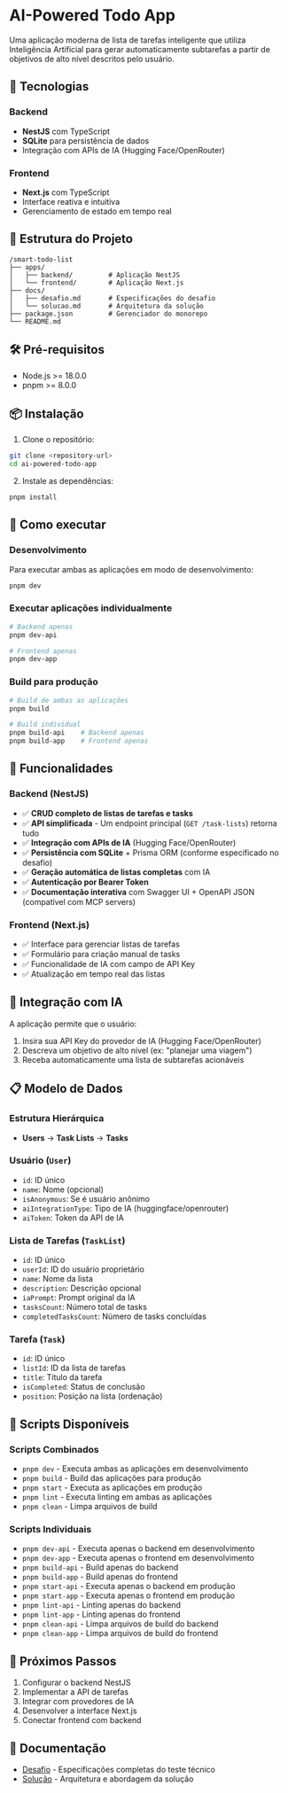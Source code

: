 # AI-Powered Todo App

Uma aplicação moderna de lista de tarefas inteligente que utiliza Inteligência Artificial para gerar automaticamente subtarefas a partir de objetivos de alto nível descritos pelo usuário.

## 🚀 Tecnologias

### Backend
- **NestJS** com TypeScript
- **SQLite** para persistência de dados
- Integração com APIs de IA (Hugging Face/OpenRouter)

### Frontend
- **Next.js** com TypeScript
- Interface reativa e intuitiva
- Gerenciamento de estado em tempo real

## 📁 Estrutura do Projeto

```
/smart-todo-list
├── apps/
│   ├── backend/         # Aplicação NestJS
│   └── frontend/        # Aplicação Next.js
├── docs/
│   ├── desafio.md       # Especificações do desafio
│   └── solucao.md       # Arquitetura da solução
├── package.json         # Gerenciador do monorepo
└── README.md
```

## 🛠️ Pré-requisitos

- Node.js >= 18.0.0
- pnpm >= 8.0.0

## 📦 Instalação

1. Clone o repositório:
```bash
git clone <repository-url>
cd ai-powered-todo-app
```

2. Instale as dependências:
```bash
pnpm install
```

## 🚀 Como executar

### Desenvolvimento
Para executar ambas as aplicações em modo de desenvolvimento:
```bash
pnpm dev
```

### Executar aplicações individualmente
```bash
# Backend apenas
pnpm dev-api

# Frontend apenas
pnpm dev-app
```

### Build para produção
```bash
# Build de ambas as aplicações
pnpm build

# Build individual
pnpm build-api    # Backend apenas
pnpm build-app    # Frontend apenas
```

## 🎯 Funcionalidades

### Backend (NestJS)
- ✅ **CRUD completo de listas de tarefas e tasks**
- ✅ **API simplificada** - Um endpoint principal (`GET /task-lists`) retorna tudo
- ✅ **Integração com APIs de IA** (Hugging Face/OpenRouter)
- ✅ **Persistência com SQLite** + Prisma ORM (conforme especificado no desafio)
- ✅ **Geração automática de listas completas** com IA
- ✅ **Autenticação por Bearer Token**
- ✅ **Documentação interativa** com Swagger UI + OpenAPI JSON (compatível com MCP servers)

### Frontend (Next.js)
- ✅ Interface para gerenciar listas de tarefas
- ✅ Formulário para criação manual de tasks
- ✅ Funcionalidade de IA com campo de API Key
- ✅ Atualização em tempo real das listas

## 🤖 Integração com IA

A aplicação permite que o usuário:
1. Insira sua API Key do provedor de IA (Hugging Face/OpenRouter)
2. Descreva um objetivo de alto nível (ex: "planejar uma viagem")
3. Receba automaticamente uma lista de subtarefas acionáveis

## 📋 Modelo de Dados

### Estrutura Hierárquica
- **Users** → **Task Lists** → **Tasks**

### Usuário (`User`)
- `id`: ID único
- `name`: Nome (opcional)
- `isAnonymous`: Se é usuário anônimo
- `aiIntegrationType`: Tipo de IA (huggingface/openrouter)
- `aiToken`: Token da API de IA

### Lista de Tarefas (`TaskList`)
- `id`: ID único
- `userId`: ID do usuário proprietário
- `name`: Nome da lista
- `description`: Descrição opcional
- `iaPrompt`: Prompt original da IA
- `tasksCount`: Número total de tasks
- `completedTasksCount`: Número de tasks concluídas

### Tarefa (`Task`)
- `id`: ID único
- `listId`: ID da lista de tarefas
- `title`: Título da tarefa
- `isCompleted`: Status de conclusão
- `position`: Posição na lista (ordenação)

## 🧪 Scripts Disponíveis

### Scripts Combinados
- `pnpm dev` - Executa ambas as aplicações em desenvolvimento
- `pnpm build` - Build das aplicações para produção
- `pnpm start` - Executa as aplicações em produção
- `pnpm lint` - Executa linting em ambas as aplicações
- `pnpm clean` - Limpa arquivos de build

### Scripts Individuais
- `pnpm dev-api` - Executa apenas o backend em desenvolvimento
- `pnpm dev-app` - Executa apenas o frontend em desenvolvimento
- `pnpm build-api` - Build apenas do backend
- `pnpm build-app` - Build apenas do frontend
- `pnpm start-api` - Executa apenas o backend em produção
- `pnpm start-app` - Executa apenas o frontend em produção
- `pnpm lint-api` - Linting apenas do backend
- `pnpm lint-app` - Linting apenas do frontend
- `pnpm clean-api` - Limpa arquivos de build do backend
- `pnpm clean-app` - Limpa arquivos de build do frontend

## 📝 Próximos Passos

1. Configurar o backend NestJS
2. Implementar a API de tarefas
3. Integrar com provedores de IA
4. Desenvolver a interface Next.js
5. Conectar frontend com backend

## 📄 Documentação

- [Desafio](./docs/desafio.md) - Especificações completas do teste técnico
- [Solução](./docs/solucao.md) - Arquitetura e abordagem da solução
